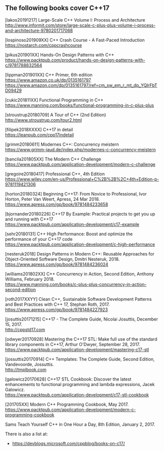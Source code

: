 The following books cover C++17
-------------------------------

[lakos20191217] Large-Scale C++ Volume I: Process and Architecture<br>
http://www.informit.com/store/large-scale-c-plus-plus-volume-i-process-and-architecture-9780201717068

[lospinoso201909XX] C++ Crash Course - A Fast-Paced Introduction<br>
https://nostarch.com/cppcrashcourse

[pikus201901XX] Hands-On Design Patterns with C++<br>
https://www.packtpub.com/product/hands-on-design-patterns-with-c/9781788832564

[lippman201901XX] C++ Primer, 6th edition<br>
https://www.amazon.co.uk/dp/0135161797<br>
https://www.amazon.com/dp/0135161797/ref=cm_sw_em_r_mt_dp_YQlrFbTD09429

[cukic201811XX] Functional Programming in C++<br>
https://www.manning.com/books/functional-programming-in-c-plus-plus

[stroustrup20180709] A Tour of C++ (2nd Edition)<br>
http://www.stroustrup.com/tour2.html

[filipek2018XXXX] C++17 in detail<br>
https://leanpub.com/cpp17indetail

[grimm20180611] Modernes C++: Concurrency meistern<br>
https://www.grimm-jaud.de/index.php/modernes-c-concurrency-meistern

[bancila201805XX] The Modern C++ Challenge<br>
https://www.packtpub.com/application-development/modern-c-challenge

[gregoire20180417] Professional C++, 4th Edition<br>
https://www.wiley.com/en-us/Professional+C%2B%2B%2C+4th+Edition-p-9781119421306

[horton20180324] Beginning C++17: From Novice to Professional, Ivor Horton, Peter Van Weert, Apress, 24 Mar 2018.<br>
https://www.apress.com/gp/book/9781484233658

[bjornander20180226] C++17 By Example: Practical projects to get you up and running with C++17<br>
https://www.packtpub.com/application-development/c17-example

[sehr20180131] C++ High Performance: Boost and optimize the performance of your C++17 code<br>
https://www.packtpub.com/application-development/c-high-performance

[nesteruk2018] Design Patterns in Modern C++: Reusable Approaches for Object-Oriented Software Design, Dmitri Nesteruk, 2018.<br>
https://www.apress.com/gp/book/9781484236024

[williams201802XX] C++ Concurrency in Action, Second Edition, Anthony Williams, February 2018.<br>
https://www.manning.com/books/c-plus-plus-concurrency-in-action-second-edition

[roth2017XXYY] Clean C++, Sustainable Software Development Patterns and Best Practices with C++ 17, Stephan Roth, 2017.<br>
https://www.apress.com/gp/book/9781484227923

[josuttis20171215] C++17 - The Complete Guide, Nicolai Josuttis, December 15, 2017.<br>
http://cppstd17.com

[odwyer20170928] Mastering the C++17 STL: Make full use of the standard library components in C++17, Arthur O'Dwyer, September 28, 2017.<br>
https://www.packtpub.com/application-development/mastering-c17-stl

[jossuttis20170914] C++ Templates: The Complete Guide, Second Edition, Vandevoorde, Jossuttis.<br>
http://tmplbook.com

[galowicz20170628] C++17 STL Cookbook: Discover the latest enhancements to functional programming and lambda expressions, Jacek Galowicz.<br>
https://www.packtpub.com/application-development/c17-stl-cookbook

[201705XX] Modern C++ Programming Cookbook, May 2017.<br>
https://www.packtpub.com/application-development/modern-c-programming-cookbook

Sams Teach Yourself C++ in One Hour a Day, 8th Edition, January 2, 2017.


There is also a list at:
  * https://devblogs.microsoft.com/cppblog/books-on-c17/
